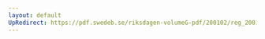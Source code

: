 ```yaml
---
layout: default
UpRedirect: https://pdf.swedeb.se/riksdagen-volumeG-pdf/200102/reg_200102/reg_200102_0474.pdf
---
```

